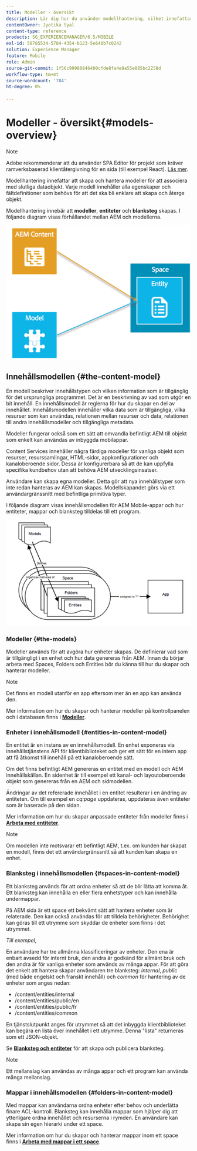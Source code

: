 ```yaml
---
title: Modeller - översikt
description: Lär dig hur du använder modellhantering, vilket innefattar att skapa och hantera modeller för att associera med slutliga dataobjekt.
contentOwner: Jyotika Syal
content-type: reference
products: SG_EXPERIENCEMANAGER/6.5/MOBILE
exl-id: 50785534-5784-4354-b123-5e640b7c0242
solution: Experience Manager
feature: Mobile
role: Admin
source-git-commit: 1f56c99980846400cfde8fa4e9a55e885bc2258d
workflow-type: tm+mt
source-wordcount: '784'
ht-degree: 0%

---
```


# Modeller - översikt{#models-overview}

>[!NOTE]
>
>Adobe rekommenderar att du använder SPA Editor för projekt som kräver ramverksbaserad klientåtergivning för en sida (till exempel React). [Läs mer](/help/sites-developing/spa-overview.md).

Modellhantering innefattar att skapa och hantera modeller för att associera med slutliga dataobjekt. Varje modell innehåller alla egenskaper och fältdefinitioner som behövs för att det ska bli enklare att skapa och återge objekt.

Modellhantering innebär att **modeller**, **entiteter** och **blanksteg** skapas. I följande diagram visas förhållandet mellan AEM och modellerna.

![chlimage_1-81](assets/chlimage_1-81.png)

## Innehållsmodellen {#the-content-model}

En modell beskriver innehållstypen och vilken information som är tillgänglig för det ursprungliga programmet. Det är en beskrivning av vad som utgör en bit innehåll. En innehållsmodell är reglerna för hur du skapar en del av innehållet. Innehållsmodellen innehåller vilka data som är tillgängliga, vilka resurser som kan användas, relationen mellan resurser och data, relationen till andra innehållsmodeller och tillgängliga metadata.

Modeller fungerar också som ett sätt att omvandla befintligt AEM till objekt som enkelt kan användas av inbyggda mobilappar.

Content Services innehåller några färdiga modeller för vanliga objekt som resurser, resurssamlingar, HTML-sidor, appkonfigurationer och kanaloberoende sidor. Dessa är konfigurerbara så att de kan uppfylla specifika kundbehov utan att behöva AEM utvecklingsinsatser.

Användare kan skapa egna modeller. Detta gör att nya innehållstyper som inte redan hanteras av AEM kan skapas. Modellskapandet görs via ett användargränssnitt med befintliga primitiva typer.

I följande diagram visas innehållsmodellen för AEM Mobile-appar och hur entiteter, mappar och blanksteg tilldelas till ett program.

![chlimage_1-82](assets/chlimage_1-82.png)

### Modeller {#the-models}

Modeller används för att avgöra hur enheter skapas. De definierar vad som är tillgängligt i en enhet och hur data genereras från AEM. Innan du börjar arbeta med Spaces, Folders och Entities bör du känna till hur du skapar och hanterar modeller.

>[!NOTE]
>
>Det finns en modell utanför en app eftersom mer än en app kan använda den.
>

Mer information om hur du skapar och hanterar modeller på kontrollpanelen och i databasen finns i **[Modeller](/help/mobile/administer-mobile-apps.md)**.

### Enheter i innehållsmodell {#entities-in-content-model}

En entitet är en instans av en innehållsmodell. En enhet exponeras via innehållstjänstens API för klientbiblioteket och ger ett sätt för en intern app att få åtkomst till innehåll på ett kanaloberoende sätt.

Om det finns befintligt AEM genereras en entitet med en modell och AEM innehållskällan. En sidenhet är till exempel ett kanal- och layoutoberoende objekt som genereras från en AEM och sidmodellen.

Ändringar av det refererade innehållet i en entitet resulterar i en ändring av entiteten. Om till exempel en *cq:page* uppdateras, uppdateras även entiteter som är baserade på den sidan.

Mer information om hur du skapar anpassade entiteter från modeller finns i **[Arbeta med entiteter](/help/mobile/spaces-and-entities.md)**.

>[!NOTE]
>
>Om modellen inte motsvarar ett befintligt AEM, t.ex. om kunden har skapat en modell, finns det ett användargränssnitt så att kunden kan skapa en enhet.
>

### Blanksteg i innehållsmodellen {#spaces-in-content-model}

Ett blanksteg används för att ordna enheter så att de blir lätta att komma åt. Ett blanksteg kan innehålla en eller flera enhetstyper och kan innehålla undermappar.

På AEM sida är ett space ett bekvämt sätt att hantera enheter som är relaterade. Den kan också användas för att tilldela behörigheter. Behörighet kan göras till ett utrymme som skyddar de enheter som finns i det utrymmet.

*Till exempel*,

En användare har tre allmänna klassificeringar av enheter. Den ena är enbart avsedd för internt bruk, den andra är godkänd för allmänt bruk och den andra är för vanliga enheter som används av många appar. För att göra det enkelt att hantera skapar användaren tre blanksteg: *internal*, *public* (med både engelskt och franskt innehåll) och *common* för hantering av de enheter som anges nedan:

* /content/entities/internal
* /content/entities/public/en
* /content/entities/public/fr
* /content/entities/common

En tjänstslutpunkt anges för utrymmet så att det inbyggda klientbiblioteket kan begära en lista över innehållet i ett utrymme. Denna &quot;lista&quot; returneras som ett JSON-objekt.

Se **[Blanksteg och entiteter](/help/mobile/spaces-and-entities.md)** för att skapa och publicera blanksteg.

>[!NOTE]
>
>Ett mellanslag kan användas av många appar och ett program kan använda många mellanslag.

### Mappar i innehållsmodellen {#folders-in-content-model}

Med mappar kan användarna ordna enheter efter behov och underlätta finare ACL-kontroll. Blanksteg kan innehålla mappar som hjälper dig att ytterligare ordna innehållet och resurserna i rymden. En användare kan skapa sin egen hierarki under ett space.

Mer information om hur du skapar och hanterar mappar inom ett space finns i **[Arbeta med mappar i ett space](/help/mobile/spaces-and-entities.md)**.

